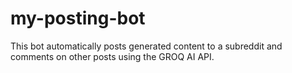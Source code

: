 # my-posting-bot
This bot automatically posts generated content to a subreddit and comments on other posts using the GROQ AI API. 

